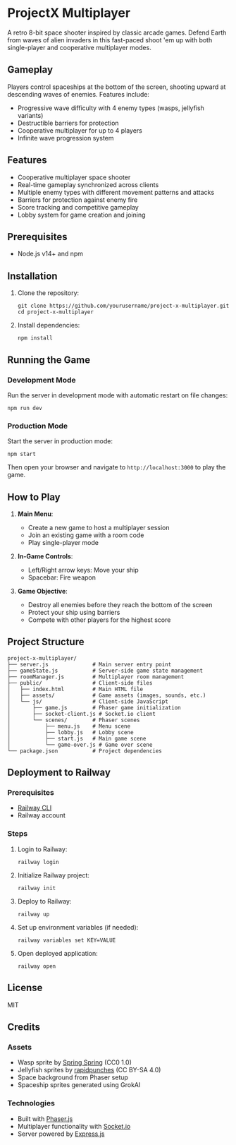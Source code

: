 # ProjectX Multiplayer

A retro 8-bit space shooter inspired by classic arcade games. Defend Earth from waves of alien invaders in this fast-paced shoot 'em up with both single-player and cooperative multiplayer modes.

## Gameplay

Players control spaceships at the bottom of the screen, shooting upward at descending waves of enemies. Features include:
- Progressive wave difficulty with 4 enemy types (wasps, jellyfish variants)
- Destructible barriers for protection
- Cooperative multiplayer for up to 4 players
- Infinite wave progression system

## Features

- Cooperative multiplayer space shooter
- Real-time gameplay synchronized across clients
- Multiple enemy types with different movement patterns and attacks
- Barriers for protection against enemy fire
- Score tracking and competitive gameplay
- Lobby system for game creation and joining

## Prerequisites

- Node.js v14+ and npm

## Installation

1. Clone the repository:
   ```
   git clone https://github.com/yourusername/project-x-multiplayer.git
   cd project-x-multiplayer
   ```

2. Install dependencies:
   ```
   npm install
   ```

## Running the Game

### Development Mode

Run the server in development mode with automatic restart on file changes:

```
npm run dev
```

### Production Mode

Start the server in production mode:

```
npm start
```

Then open your browser and navigate to `http://localhost:3000` to play the game.

## How to Play

1. **Main Menu**:
   - Create a new game to host a multiplayer session
   - Join an existing game with a room code
   - Play single-player mode

2. **In-Game Controls**:
   - Left/Right arrow keys: Move your ship
   - Spacebar: Fire weapon

3. **Game Objective**:
   - Destroy all enemies before they reach the bottom of the screen
   - Protect your ship using barriers
   - Compete with other players for the highest score

## Project Structure

```
project-x-multiplayer/
├── server.js              # Main server entry point
├── gameState.js           # Server-side game state management
├── roomManager.js         # Multiplayer room management
├── public/                # Client-side files
│   ├── index.html         # Main HTML file
│   ├── assets/            # Game assets (images, sounds, etc.)
│   └── js/                # Client-side JavaScript
│       ├── game.js        # Phaser game initialization
│       ├── socket-client.js # Socket.io client
│       └── scenes/        # Phaser scenes
│           ├── menu.js    # Menu scene
│           ├── lobby.js   # Lobby scene
│           ├── start.js   # Main game scene
│           └── game-over.js # Game over scene
└── package.json           # Project dependencies
```

## Deployment to Railway

### Prerequisites

- [Railway CLI](https://docs.railway.app/develop/cli)
- Railway account

### Steps

1. Login to Railway:
   ```
   railway login
   ```

2. Initialize Railway project:
   ```
   railway init
   ```

3. Deploy to Railway:
   ```
   railway up
   ```

4. Set up environment variables (if needed):
   ```
   railway variables set KEY=VALUE
   ```

5. Open deployed application:
   ```
   railway open
   ```

## License

MIT

## Credits

### Assets
- Wasp sprite by [Spring Spring](https://opengameart.org/content/wasp-0) (CC0 1.0)
- Jellyfish sprites by [rapidpunches](https://opengameart.org/content/primary-jellies) (CC BY-SA 4.0)
- Space background from Phaser setup
- Spaceship sprites generated using GrokAI

### Technologies
- Built with [Phaser.js](https://phaser.io/)
- Multiplayer functionality with [Socket.io](https://socket.io/)
- Server powered by [Express.js](https://expressjs.com/)
